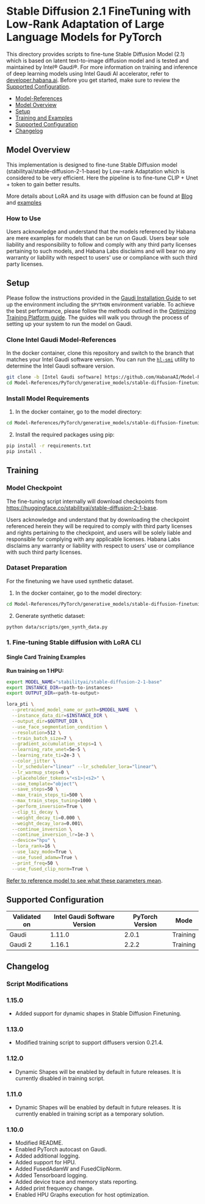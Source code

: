 # Stable Diffusion 2.1 FineTuning with Low-Rank Adaptation of Large Language Models for PyTorch
This directory provides scripts to fine-tune Stable Diffusion Model (2.1) which is based on latent text-to-image diffusion model and is tested and maintained by Intel® Gaudi®.
For more information on training and inference of deep learning models using Intel Gaudi AI accelerator, refer to [developer.habana.ai](https://developer.habana.ai/resources/). Before you get started, make sure to review the [Supported Configuration](#supported-configuration).

  - [Model-References](../../../README.md)
  - [Model Overview](#model-overview)
  - [Setup](#setup)
  - [Training and Examples](#training)
  - [Supported Configuration](#supported-configuration)
  - [Changelog](#changelog)

## Model Overview

This implementation is designed to fine-tune Stable Diffusion model (stabilityai/stable-diffusion-2-1-base) by Low-rank Adaptation which is considered to be very efficient. Here the pipeline is to fine-tune CLIP + Unet + token to gain better results.

  More details about LoRA and its usage with diffusion can be found at [Blog](https://huggingface.co/blog/lora) and [examples](https://github.com/huggingface/diffusers/tree/main/examples/text_to_image#training-with-lora)

### How to Use
Users acknowledge and understand that the models referenced by Habana are mere examples for models that can be run on Gaudi.
Users bear sole liability and responsibility to follow and comply with any third party licenses pertaining to such models,
and Habana Labs disclaims and will bear no any warranty or liability with respect to users' use or compliance with such third party licenses.

## Setup
Please follow the instructions provided in the [Gaudi Installation Guide](https://docs.habana.ai/en/latest/Installation_Guide/index.html) to set up the environment including the `$PYTHON` environment variable. To achieve the best performance, please follow the methods outlined in the [Optimizing Training Platform guide](https://docs.habana.ai/en/latest/PyTorch/Model_Optimization_PyTorch/Optimization_in_Training_Platform.html).
The guides will walk you through the process of setting up your system to run the model on Gaudi.

### Clone Intel Gaudi Model-References
In the docker container, clone this repository and switch to the branch that matches your Intel Gaudi software version.
You can run the [`hl-smi`](https://docs.habana.ai/en/latest/System_Management_Tools_Guide/System_Management_Tools.html#hl-smi-utility-options) utility to determine the Intel Gaudi software version.
```bash
git clone -b [Intel Gaudi software] https://github.com/HabanaAI/Model-References
cd Model-References/PyTorch/generative_models/stable-diffusion-finetuning
```
### Install Model Requirements
1. In the docker container, go to the model directory:
```bash
cd Model-References/PyTorch/generative_models/stable-diffusion-finetuning
```

2. Install the required packages using pip:
```bash
pip install -r requirements.txt
pip install .
```

## Training
### Model Checkpoint

The fine-tuning script internally will download checkpoints from https://huggingface.co/stabilityai/stable-diffusion-2-1-base.

Users acknowledge and understand that by downloading the checkpoint referenced herein they will be required to comply
with third party licenses and rights pertaining to the checkpoint, and users will be solely liable and responsible
for complying with any applicable licenses. Habana Labs disclaims any warranty or liability with respect to users' use
or compliance with such third party licenses.

### Dataset Preparation
For the finetuning we have used synthetic dataset.

1. In the docker container, go to the model directory:
```bash
cd Model-References/PyTorch/generative_models/stable-diffusion-finetuning
```

2. Generate synthetic dataset:
```bash
python data/scripts/gen_synth_data.py
```

### 1. Fine-tuning Stable diffusion with LoRA CLI

#### Single Card Training Examples
**Run training on 1 HPU:**

```bash
export MODEL_NAME="stabilityai/stable-diffusion-2-1-base"
export INSTANCE_DIR=<path-to-instances>
export OUTPUT_DIR=<path-to-output>

lora_pti \
  --pretrained_model_name_or_path=$MODEL_NAME  \
  --instance_data_dir=$INSTANCE_DIR \
  --output_dir=$OUTPUT_DIR \
  --use_face_segmentation_condition \
  --resolution=512 \
  --train_batch_size=7 \
  --gradient_accumulation_steps=1 \
  --learning_rate_unet=5e-5 \
  --learning_rate_ti=2e-3 \
  --color_jitter \
  --lr_scheduler="linear" --lr_scheduler_lora="linear"\
  --lr_warmup_steps=0 \
  --placeholder_tokens="<s1>|<s2>" \
  --use_template="object"\
  --save_steps=50 \
  --max_train_steps_ti=500 \
  --max_train_steps_tuning=1000 \
  --perform_inversion=True \
  --clip_ti_decay \
  --weight_decay_ti=0.000 \
  --weight_decay_lora=0.001\
  --continue_inversion \
  --continue_inversion_lr=1e-3 \
  --device="hpu" \
  --lora_rank=16 \
  --use_lazy_mode=True \
  --use_fused_adamw=True \
  --print_freq=50 \
  --use_fused_clip_norm=True \
```

[Refer to reference model to see what these parameters mean](https://github.com/cloneofsimo/lora/discussions/121).


## Supported Configuration
| Validated on  | Intel Gaudi Software Version | PyTorch Version | Mode |
|---------|-------------------|-----------------|-----------------------|
| Gaudi   | 1.11.0             | 2.0.1          | Training |
| Gaudi 2 | 1.16.1             | 2.2.2          | Training |

## Changelog

### Script Modifications
### 1.15.0
* Added support for dynamic shapes in Stable Diffusion Finetuning.

### 1.13.0
* Modified training script to support diffusers version 0.21.4.

### 1.12.0
* Dynamic Shapes will be enabled by default in future releases. It is currently disabled in training script.

### 1.11.0
* Dynamic Shapes will be enabled by default in future releases. It is currently enabled in training script as a temporary solution.

### 1.10.0
* Modified README.
* Enabled PyTorch autocast on Gaudi.
* Added additional logging.
* Added support for HPU.
* Added FusedAdamW and FusedClipNorm.
* Added Tensorboard logging.
* Added device trace and memory stats reporting.
* Added print frequency change.
* Enabled HPU Graphs execution for host optimization.
